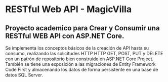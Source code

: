 # RESTful Web API - MagicVilla
## Proyecto academico para Crear y Consumir una RESTful WEB API con ASP.NET Core.
Se implementa los conceptos básicos de la creación de API hasta su consumo, realizando las solicitudes HTTP HTTP GET, POST, PUT y DELETE con un patrón de repositorio bien construido en ASP.NET Core Project. 
También se tiene una exposición a las migraciones de Entity Framework Code First y almacenando los datos de forma persistente en una base de datos SQL Server.
